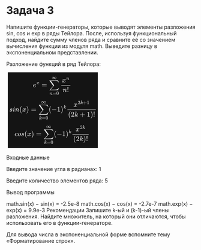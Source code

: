 # Задача 3
Напишите функции-генераторы, которые выводят элементы разложения sin, cos и exp в ряды Тейлора. После, используя функциональный подход, найдите сумму членов ряда и сравните её со значением вычисления функции из модуля math. Выведите разницу в экспоненциальном представлении.

Разложение функций в ряд Тейлора:

‌   ![Alt text](image.png)


Входные данные

Введите значение угла в радианах: 1

Введите количество элементов ряда: 5

Вывод программы

math.sin(x) − sin(x) = -2.5e-8
math.cos(x) − cos(x) = -2.7e-7
math.exp(x) − exp(x) = 9.9e-3
Рекомендации
Запишите k-ый и (k-1)-ый члены разложения. Найдите множитель, на который они отличаются, чтобы использовать его в функции-генераторе.

Для вывода числа в экспоненциальной форме вспомните тему «Форматирование строк».